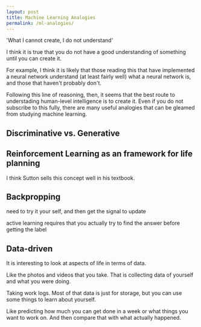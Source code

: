 ```yaml
---
layout: post
title: Machine Learning Analogies
permalink: /ml-analogies/
---
```



'What I cannot create, I do not understand'


I think it is true that you do not have a good understanding of something until
you can create it.

For example, I think it is likely that those reading this that have implemented
a neural network understand (at least fairly well) what a neural network is,
and those that haven't probably don't.


Following this line of reasoning, then, it seems that the best route to
understading human-level intelligence is to create it.  Even if you do not
subscribe to this fully, there are many useful analogies that can be gleamed from
studying machine learning.



## Discriminative vs. Generative


## Reinforcement Learning as an framework for life planning

I think Sutton sells this concept well in his textbook.



## Backpropping


need to try it your self, and then get the signal to update

active learning requires that you actually try to find the answer before getting the label



## Data-driven 

It is interesting to look at aspects of life in terms of data.


Like the photos and videos that you take.  That is collecting data of yourself
and what you were doing.

Taking work logs.  Most of that data is just for storage, but you can use some
things to learn about yourself.

Like predicting how much you can get done in a week or what things you want to work on.
And then compare that with what actually happened.

















